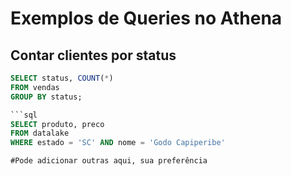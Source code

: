 # Exemplos de Queries no Athena

## Contar clientes por status

```sql
SELECT status, COUNT(*) 
FROM vendas 
GROUP BY status;

```sql
SELECT produto, preco 
FROM datalake
WHERE estado = 'SC' AND nome = 'Godo Capiperibe'

#Pode adicionar outras aqui, sua preferência